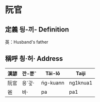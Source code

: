 # 阮官
## 定義 딍-끼- Definition




英：Husband's father

## 稱呼 칑·허· Address

漢諺 | 깐-뿐ˆ | Tâi-lô | Taiji
--- | --- | --- | --- 
阮官 | 응ˊ과ᇫ· | ńg-kuann | ng1knua1 
爸 | 바· | pa | pa1 
